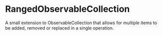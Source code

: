 # RangedObservableCollection
A small extension to ObservableCollection that allows for multiple items to be added, removed or replaced in a single operation.
